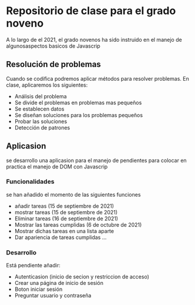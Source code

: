 # Repositorio de clase para el grado noveno
A lo largo de el 2021, el grado novenos ha sido instruido en el manejo de algunosaspectos basicos de Javascrip 
## Resolución de problemas
Cuando se codifica podremos aplicar métodos para resolver problemas. En clase, aplicaremos los siguientes:
* Análisis del problema
 * Se divide el problemas en problemas mas pequeños
 * Se establecen datos
 * Se diseñan soluciones para los problemas pequeños
 * Probar las soluciones
* Detección de patrones
## Aplicasion
se desarrollo una aplicasion para el manejo de pendientes para colocar en practica el manejo de DOM con Javascrip

### Funcionalidades
se han añadido el momento de las siguientes funciones 
 
* añadir tareas (15 de septiembre de 2021)
* mostrar tareas (15 de septiembre de 2021)
* Eliminar tareas (16 de septiembre de 2021)
* Mostrar las tareas cumplidas (6 de octubre de 2021)
 * Mostrar dichas tareas en una lista aparte
  * Dar apariencia de tareas cumplidas
...

### Desarrollo
Está pendiente añadir:
* Autenticasion (inicio de secion y restriccion de acceso)
 * Crear una página de inicio de sesión
 * Boton iniciar sesión
 * Preguntar usuario y contraseña
